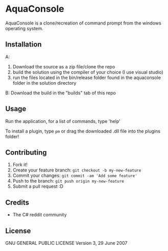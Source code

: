 # AquaConsole

AquaConsole is a clone/recreation of command prompt from the windows operating system.

## Installation

A:
1. Download the source as a zip file/clone the repo
2. build the solution using the compiler of your choice (I use visual studio)
3. run the files located in the bin/release folder found in the aquaconsole folder in the solution directory

B:
Download the build in the "builds" tab of this repo

## Usage

Run the application,
for a list of commands, type 'help'

To install a plugin, type `pm` or drag the downloaded .dll file into the plugins folder!


## Contributing

1. Fork it!
2. Create your feature branch: `git checkout -b my-new-feature`
3. Commit your changes: `git commit -am 'Add some feature'`
4. Push to the branch: `git push origin my-new-feature`
5. Submit a pull request :D



## Credits

- The C# reddit community

## License

 GNU GENERAL PUBLIC LICENSE
  Version 3, 29 June 2007